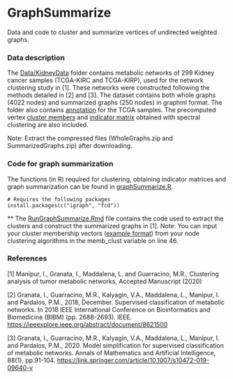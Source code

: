 # GraphSummarize

Data and code to cluster and summarize vertices of undirected weighted graphs.

### Data description
The [Data/KidneyData](Data/KidneyData) folder contains metabolic networks of 299 Kidney cancer samples (TCGA-KIRC and TCGA-KIRP), used for the network clustering study in [1]. These networks were constructed following the methods detailed in [2] and [3]. The dataset contains both whole graphs (4022 nodes) and summarized graphs (250 nodes) in graphml format. The folder also contains [annotation](Data/KidneyData/kidneyGraphAnnotation.txt) for the TCGA samples. The precomputed vertex [cluster members](Data/KidneyData/250_memb_cluster.txt) and [indicator matrix](Data/KidneyData/250_cluster_indicator_matrix.txt) obtained with spectral clustering are also included.

Note: Extract the compressed files (WholeGraphs.zip and SummarizedGraphs.zip) after downloading.

### Code for graph summarization
The functions (in R) required for clustering, obtaining indicator matrices and graph summarization can be found in [graphSummarize.R](graphSummarize.R).
``` 
# Requires the following packages
install.packages(c("igraph", "fcd"))
```
** The [RunGraphSummarize.Rmd](RunGraphSummarize.Rmd) file contains the code used to extract the clusters and construct the summarized graphs in [1]. Note: You can input your cluster membership vectors ([example format](Data/KidneyData/250_memb_cluster.txt)) from your node clustering algorithms in the memb_clust variable on line 46. 

### References
[1] Manipur, I., Granata, I., Maddalena, L. and Guarracino, M.R., Clustering analysis of tumor metabolic networks, Accepted Manuscript (2020)

[2] Granata, I., Guarracino, M.R., Kalyagin, V.A., Maddalena, L., Manipur, I. and Pardalos, P.M., 2018, December. Supervised classification of metabolic networks. In 2018 IEEE International Conference on Bioinformatics and Biomedicine (BIBM) (pp. 2688-2693). IEEE.
https://ieeexplore.ieee.org/abstract/document/8621500

[3] Granata, I., Guarracino, M.R., Kalyagin, V.A., Maddalena, L., Manipur, I. and Pardalos, P.M., 2020. Model simplification for supervised classification of metabolic networks. Annals of Mathematics and Artificial Intelligence, 88(1), pp.91-104.
https://link.springer.com/article/10.1007/s10472-019-09640-y
